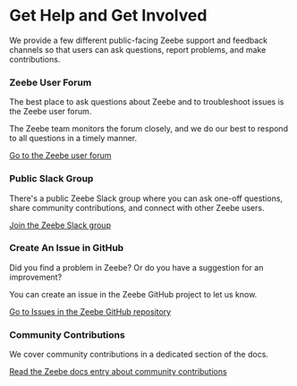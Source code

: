 # Get Help and Get Involved

We provide a few different public-facing Zeebe support and feedback channels so that users can ask questions, report problems, and make contributions.

### Zeebe User Forum

The best place to ask questions about Zeebe and to troubleshoot issues is the Zeebe user forum.

The Zeebe team monitors the forum closely, and we do our best to respond to all questions in a timely manner.  

[Go to the Zeebe user forum](https://forum.zeebe.io)

### Public Slack Group

There's a public Zeebe Slack group where you can ask one-off questions, share community contributions, and connect with other Zeebe users.

[Join the Zeebe Slack group](https://zeebe-slack-invite.herokuapp.com/)

### Create An Issue in GitHub

Did you find a problem in Zeebe? Or do you have a suggestion for an improvement?

You can create an issue in the Zeebe GitHub project to let us know.

[Go to Issues in the Zeebe GitHub repository](https://github.com/zeebe-io/zeebe/issues)

### Community Contributions

We cover community contributions in a dedicated section of the docs.

[Read the Zeebe docs entry about community contributions](introduction/community-contributions.html)
